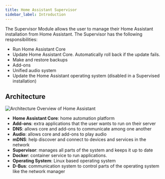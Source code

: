 ```yaml
---
title: Home Assistant Supervisor
sidebar_label: Introduction
---
```


The Supervisor Module allows the user to manage their Home Assistant installation from Home Assistant. The Supervisor has the following responsibilities:

- Run Home Assistant Core
- Update Home Assistant Core. Automatically roll back if the update fails.
- Make and restore backups
- Add-ons
- Unified audio system
- Update the Home Assistant operating system (disabled in a Supervised installation)

## Architecture

<img class='invertDark' src='/img/en/architecture/ha_architecture_2020.png'
  alt='Architecture Overview of Home Assistant' />

<!--
  https://docs.google.com/drawings/d/13-72kr05yK31HrQEMpt7Y45jPqKsMxBeFYX1PUatTuE/edit?usp=sharing
-->

- **Home Assistant Core**: home automation platform
- **Add-ons**: extra applications that the user wants to run on their server
- **DNS**: allows core and add-ons to communicate among one another
- **Audio**: allows core and add-ons to play audio
- **mDNS**: help discover and connect to devices and services in the network
- **Supervisor**: manages all parts of the system and keeps it up to date
- **Docker**: container service to run applications.
- **Operating System**: Linux based operating system
- **D-Bus**: communication system to control parts of the operating system like the network manager
